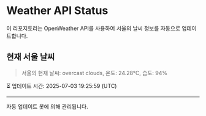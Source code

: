 
# Weather API Status

이 리포지토리는 OpenWeather API를 사용하여 서울의 날씨 정보를 자동으로 업데이트합니다.

## 현재 서울 날씨
> 서울의 현재 날씨: overcast clouds, 온도: 24.28°C, 습도: 94%

⏳ 업데이트 시간: 2025-07-03 19:25:59 (UTC)

---
자동 업데이트 봇에 의해 관리됩니다.
